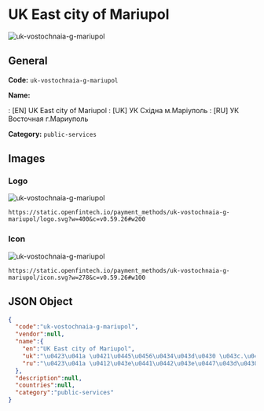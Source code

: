 
# UK East city of Mariupol 
![uk-vostochnaia-g-mariupol](https://static.openfintech.io/payment_methods/uk-vostochnaia-g-mariupol/logo.svg?w=400&c=v0.59.26#w200)  

## General 
**Code:** `uk-vostochnaia-g-mariupol` 
 
**Name:** 
 
:	[EN] UK East city of Mariupol 
:	[UK] УК Східна м.Маріуполь 
:	[RU] УК Восточная г.Мариуполь 
 
**Category:** `public-services` 
 

## Images 

### Logo 
![uk-vostochnaia-g-mariupol](https://static.openfintech.io/payment_methods/uk-vostochnaia-g-mariupol/logo.svg?w=400&c=v0.59.26#w200)  

```
https://static.openfintech.io/payment_methods/uk-vostochnaia-g-mariupol/logo.svg?w=400&c=v0.59.26#w200
```  

### Icon 
![uk-vostochnaia-g-mariupol](https://static.openfintech.io/payment_methods/uk-vostochnaia-g-mariupol/icon.svg?w=278&c=v0.59.26#w100)  

```
https://static.openfintech.io/payment_methods/uk-vostochnaia-g-mariupol/icon.svg?w=278&c=v0.59.26#w100
```  

## JSON Object 

```json
{
  "code":"uk-vostochnaia-g-mariupol",
  "vendor":null,
  "name":{
    "en":"UK East city of Mariupol",
    "uk":"\u0423\u041a \u0421\u0445\u0456\u0434\u043d\u0430 \u043c.\u041c\u0430\u0440\u0456\u0443\u043f\u043e\u043b\u044c",
    "ru":"\u0423\u041a \u0412\u043e\u0441\u0442\u043e\u0447\u043d\u0430\u044f \u0433.\u041c\u0430\u0440\u0438\u0443\u043f\u043e\u043b\u044c"
  },
  "description":null,
  "countries":null,
  "category":"public-services"
}
```  
